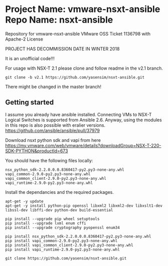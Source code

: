 # Project Name: vmware-nsxt-ansible Repo Name: nsxt-ansible
Repository for vmware-nsxt-ansible
VMware OSS Ticket 1136798 with Apache-2 License

PROJECT HAS DECOMMISSION DATE IN WINTER 2018

It is an unofficial code!!!

For usage with NSX-T 2.1 please clone and follow readme in the v2.1 branch.
```
git clone -b v2.1 https://github.com/yasensim/nsxt-ansible.git
```

There might be changed in the master branch!


## Getting started

I assume you already have ansible installed. Connecting VMs to NSX-T Logical Switches is supported from Ansible 2.6. Anyway, using the modules in this repo is also possible with eralier versions.
https://github.com/ansible/ansible/pull/37979

Download nsxt python sdk and vapi from here https://my.vmware.com/web/vmware/details?downloadGroup=NSX-T-220-SDK-PYTHON&productId=673


You should have the following files locally:
```
nsx_python_sdk-2.2.0.0.0.8360417-py2.py3-none-any.whl
vapi_common-2.9.0-py2.py3-none-any.whl
vapi_common_client-2.9.0-py2.py3-none-any.whl
vapi_runtime-2.9.0-py2.py3-none-any.whl
```

Install the dependancies and the required packages.

```
apt-get -y update
apt-get -y install python-pip openssl libxml2 libxml2-dev libxslt1-dev libssl-dev libffi-dev python-dev build-essential

pip install --upgrade pip wheel setuptools 
pip install --upgrade lxml enum cffi
pip install --upgrade cryptography pyopenssl enum34

pip install nsx_python_sdk-2.2.0.0.0.8360417-py2.py3-none-any.whl
pip install vapi_common-2.9.0-py2.py3-none-any.whl
pip install vapi_common_client-2.9.0-py2.py3-none-any.whl
pip install vapi_runtime-2.9.0-py2.py3-none-any.whl
```

```
git clone https://github.com/yasensim/nsxt-ansible.git
```
